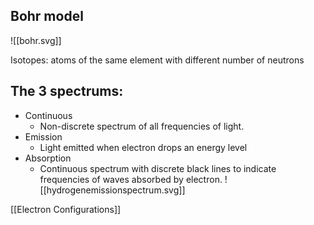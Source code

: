 ## Bohr model
![[bohr.svg]]

Isotopes: atoms of the same element with different number of neutrons

## The 3 spectrums:
- Continuous
	- Non-discrete spectrum of all frequencies of light.
- Emission
	- Light emitted when electron drops an energy level
- Absorption
	- Continuous spectrum with discrete black lines to indicate frequencies of waves absorbed by electron.
![[hydrogenemissionspectrum.svg]]

[[Electron Configurations]]